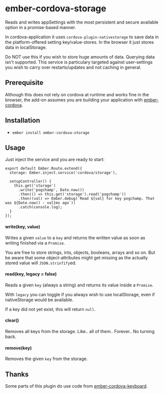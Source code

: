 # ember-cordova-storage

Reads and writes appSettings with the most persistent and secure available
option in a promise-based manner.

In cordova-application it uses `cordova-plugin-nativestorage` to save data in
the platform-offered setting key/value-stores. In the browser it just stores
data in localStorage.

Do NOT use this if you wish to store huge amounts of data. Querying data isn't
supported. This service is particulary targeted against user-settings you wish
to carry over restarts/updates and not caching in general.

## Prerequisite

Although this does not rely on cordova at runtime and works fine in the browser,
the add-on assumes you are building your application with
[ember-cordova](https://github.com/isleofcode/ember-cordova).

## Installation

* `ember install ember-cordova-storage`

## Usage

Just inject the service and you are ready to start:

```
export default Ember.Route.extend({
  storage: Ember.inject.service('cordova/storage'),

  setupController() {
    this.get('storage')
      .write('pogchamp', Date.now())
      .then(() => this.get('storage').read('pogchamp'))
      .then((val) => Ember.debug(`Read ${val} for key pogchamp. That was ${Date.now() - val}ms ago`))
      .catch(console.log);
  }
});
```

#### write(key, value)

Writes a given `value` to a `key` and returns the written value as soon as writing
finished via a `Promise`.

You are free to store strings, ints, objects, booleans, arrays and so on. But be
aware that some object-attributes might get missing as the actually stored value
will `JSON.strinfify`ed.

#### read(key, legacy = false)

Reads a given `key` (always a string) and returns its value inside a `Promise`.

With `legacy` you can toggle if you always wish to use localStorage, even if
nativeStorage would be available.

If a key did not yet exist, this will return `null`.

#### clear()

Removes all keys from the storage. Like.. all of them.. Forever.. No turning back.

#### remove(key)

Removes the given `key` from the storage.

## Thanks

Some parts of this plugin do use code from [ember-cordova-keyboard](https://github.com/isleofcode/ember-cordova-keyboard).
